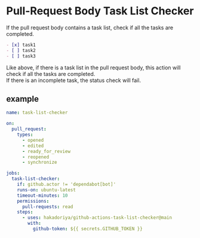 # Pull-Request Body Task List Checker

If the pull request body contains a task list, check if all the tasks are completed.  

```markdown
- [x] task1
- [ ] task2
- [ ] task3
```

Like above, if there is a task list in the pull request body, this action will check if all the tasks are completed.  
If there is an incomplete task, the status check will fail.  

## example

```yml
name: task-list-checker

on:
  pull_request:
    types:
      - opened
      - edited
      - ready_for_review
      - reopened
      - synchronize

jobs:
  task-list-checker:
    if: github.actor != 'dependabot[bot]'
    runs-on: ubuntu-latest
    timeout-minutes: 10
    permissions:
      pull-requests: read
    steps:
      - uses: hakadoriya/github-actions-task-list-checker@main
        with:
          github-token: ${{ secrets.GITHUB_TOKEN }}
```
